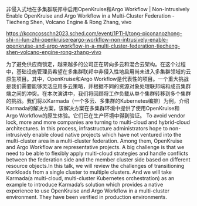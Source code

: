 非侵入式地在多集群联邦中启用OpenKruise和Argo Workflow | Non-Intrusively Enable OpenKruise and Argo Workflow in a Multi-Cluster Federation - Tiecheng Shen, Volcano Engine & Rong Zhang, vivo

https://kccncosschn2023.sched.com/event/1PTHl/tong-piconanozhong-shi-ni-lun-zhi-openkruisereargo-workflow-non-intrusively-enable-openkruise-and-argo-workflow-in-a-multi-cluster-federation-tiecheng-shen-volcano-engine-rong-zhang-vivo

为了避免供应商锁定，越来越多的公司正在转向多云和混合云架构。在这个过程中，基础设施管理员希望在多集群联邦中非侵入性地启用尚未进入多集群领域的云原生项目。其中，OpenKruise和Argo Workflow是代表性的项目。一个重大挑战是我们需要能够灵活应用多云策略，并根据不同的资源对象处理联邦端和成员集群端之间的冲突。在本次演讲中，我们将回顾将工作负载从单个集群转移到多个集群的挑战。我们将以Karmada（一个多云、多集群的Kubernetes编排）为例，介绍Karmada的解决方案，该解决方案在多集群环境中提供了使用OpenKruise和Argo Workflow的原生体验。它们已在生产环境中得到验证。 
To avoid vendor lock, more and more companies are turning to multi-cloud and hybrid-cloud architectures. In this process, infrastructure administrators hope to non-intrusively enable cloud native projects which have not ventured into the multi-cluster area in a multi-cluster federation. Among them, OpenKruise and Argo Workflow are representative projects. A big challenge is that we need to be able to flexibly apply multi-cloud strategies and handle conflicts between the federation side and the member cluster side based on different resource objects.In this talk, we will review the challenges of transitioning workloads from a single cluster to multiple clusters. And we will take Karmada(a multi-cloud, multi-cluster Kubernetes orchestration) as an example to introduce Karmada’s solution which provides a native experience to use OpenKruise and Argo Workflow in a multi-cluster environment. They have been verified in production environments.